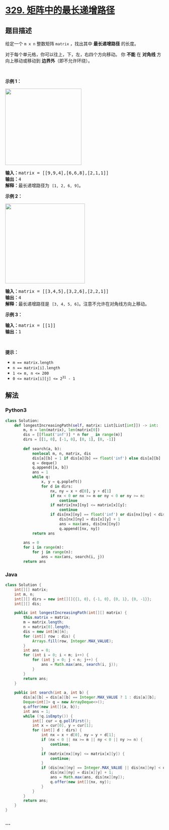 # [329. 矩阵中的最长递增路径](https://leetcode-cn.com/problems/longest-increasing-path-in-a-matrix)



## 题目描述

<!-- 这里写题目描述 -->

<p>给定一个 <code>m x n</code> 整数矩阵 <code>matrix</code> ，找出其中 <strong>最长递增路径</strong> 的长度。</p>

<p>对于每个单元格，你可以往上，下，左，右四个方向移动。 你 <strong>不能</strong> 在 <strong>对角线</strong> 方向上移动或移动到 <strong>边界外</strong>（即不允许环绕）。</p>

<p> </p>

<p><strong>示例 1：</strong></p>
<img alt="" src="https://assets.leetcode.com/uploads/2021/01/05/grid1.jpg" style="width: 242px; height: 242px;" />
<pre>
<strong>输入：</strong>matrix = [[9,9,4],[6,6,8],[2,1,1]]
<strong>输出：</strong>4 
<strong>解释：</strong>最长递增路径为 <code>[1, 2, 6, 9]</code>。</pre>

<p><strong>示例 2：</strong></p>
<img alt="" src="https://assets.leetcode.com/uploads/2021/01/27/tmp-grid.jpg" style="width: 253px; height: 253px;" />
<pre>
<strong>输入：</strong>matrix = [[3,4,5],[3,2,6],[2,2,1]]
<strong>输出：</strong>4 
<strong>解释：</strong>最长递增路径是 <code>[3, 4, 5, 6]</code>。注意不允许在对角线方向上移动。
</pre>

<p><strong>示例 3：</strong></p>

<pre>
<strong>输入：</strong>matrix = [[1]]
<strong>输出：</strong>1
</pre>

<p> </p>

<p><strong>提示：</strong></p>

<ul>
	<li><code>m == matrix.length</code></li>
	<li><code>n == matrix[i].length</code></li>
	<li><code>1 <= m, n <= 200</code></li>
	<li><code>0 <= matrix[i][j] <= 2<sup>31</sup> - 1</code></li>
</ul>


## 解法

<!-- 这里可写通用的实现逻辑 -->

<!-- tabs:start -->

### **Python3**

<!-- 这里可写当前语言的特殊实现逻辑 -->

```python
class Solution:
    def longestIncreasingPath(self, matrix: List[List[int]]) -> int:
        m, n = len(matrix), len(matrix[0])
        dis = [[float('inf')] * n for _ in range(m)]
        dirs = [[1, 0], [-1, 0], [0, 1], [0, -1]]
        
        def search(a, b):
            nonlocal m, n, matrix, dis
            dis[a][b] = 1 if dis[a][b] == float('inf') else dis[a][b]
            q = deque()
            q.append([a, b])
            ans = 1
            while q:
                x, y = q.popleft()
                for d in dirs:
                    nx, ny = x + d[0], y + d[1]
                    if nx < 0 or nx >= m or ny < 0 or ny >= n:
                        continue
                    if matrix[nx][ny] <= matrix[x][y]:
                        continue
                    if dis[nx][ny] == float('inf') or dis[nx][ny] < dis[x][y] + 1:
                        dis[nx][ny] = dis[x][y] + 1
                        ans = max(ans, dis[nx][ny])
                        q.append([nx, ny])
            return ans
        
        ans = 0
        for i in range(m):
            for j in range(n):
                ans = max(ans, search(i, j))
        return ans
```

### **Java**

<!-- 这里可写当前语言的特殊实现逻辑 -->

```java
class Solution {
    int[][] matrix;
    int m, n;
    int[][] dirs = new int[][]{{1, 0}, {-1, 0}, {0, 1}, {0, -1}};
    int[][] dis;

    public int longestIncreasingPath(int[][] matrix) {
        this.matrix = matrix;
        m = matrix.length;
        n = matrix[0].length;
        dis = new int[m][n];
        for (int[] row : dis) {
            Arrays.fill(row, Integer.MAX_VALUE);
        }
        int ans = 0;
        for (int i = 0; i < m; i++) {
            for (int j = 0; j < n; j++) {
                ans = Math.max(ans, search(i, j));
            }
        }
        return ans;
    }
    
    public int search(int a, int b) {
        dis[a][b] = dis[a][b] == Integer.MAX_VALUE ? 1 : dis[a][b];
        Deque<int[]> q = new ArrayDeque<>();
        q.offer(new int[]{a, b});
        int ans = 1;
        while (!q.isEmpty()) {
            int[] cur = q.pollFirst();
            int x = cur[0], y = cur[1];
            for (int[] d : dirs) {
                int nx = x + d[0], ny = y + d[1];
                if (nx < 0 || nx >= m || ny < 0 || ny >= n) {
                    continue;
                }
                if (matrix[nx][ny] <= matrix[x][y]) {
                    continue;
                }
                if (dis[nx][ny] == Integer.MAX_VALUE || dis[nx][ny] < dis[x][y] + 1) {
                    dis[nx][ny] = dis[x][y] + 1;
                    ans = Math.max(ans, dis[nx][ny]);
                    q.offer(new int[]{nx, ny});
                }
            }
        }
        return ans;
    }
}
```

### **...**

```

```

<!-- tabs:end -->
